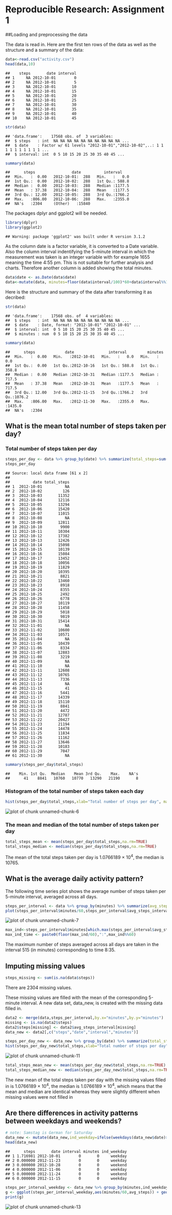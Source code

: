 # Reproducible Research: Assignment 1

##Loading and preprocessing the data

The data is read in. Here are the first ten rows of the data as well as the structure and a summary of the data:

```r
data<-read.csv("activity.csv")
head(data,10)
```

```
##    steps       date interval
## 1     NA 2012-10-01        0
## 2     NA 2012-10-01        5
## 3     NA 2012-10-01       10
## 4     NA 2012-10-01       15
## 5     NA 2012-10-01       20
## 6     NA 2012-10-01       25
## 7     NA 2012-10-01       30
## 8     NA 2012-10-01       35
## 9     NA 2012-10-01       40
## 10    NA 2012-10-01       45
```

```r
str(data)
```

```
## 'data.frame':	17568 obs. of  3 variables:
##  $ steps   : int  NA NA NA NA NA NA NA NA NA NA ...
##  $ date    : Factor w/ 61 levels "2012-10-01","2012-10-02",..: 1 1 1 1 1 1 1 1 1 1 ...
##  $ interval: int  0 5 10 15 20 25 30 35 40 45 ...
```

```r
summary(data)
```

```
##      steps                date          interval     
##  Min.   :  0.00   2012-10-01:  288   Min.   :   0.0  
##  1st Qu.:  0.00   2012-10-02:  288   1st Qu.: 588.8  
##  Median :  0.00   2012-10-03:  288   Median :1177.5  
##  Mean   : 37.38   2012-10-04:  288   Mean   :1177.5  
##  3rd Qu.: 12.00   2012-10-05:  288   3rd Qu.:1766.2  
##  Max.   :806.00   2012-10-06:  288   Max.   :2355.0  
##  NA's   :2304     (Other)   :15840
```

The packages dplyr and ggplot2 will be needed.


```r
library(dplyr)
library(ggplot2)
```

```
## Warning: package 'ggplot2' was built under R version 3.1.2
```

As the column date is a factor variable, it is converted to a Date variable. Also the column interval indentifying the 5-minute interval in which the measurement was taken is an integer variable with for example 1655 meaning the time 4:55 pm. This is not suitable for further analysis and charts. Therefore another column is added showing the total minutes.


```r
data$date <- as.Date(data$date)
data<-mutate(data, minutes=floor(data$interval/100)*60+data$interval%%100)
```

Here is the structure and summary of the data after transforming it as decribed:

```r
str(data)
```

```
## 'data.frame':	17568 obs. of  4 variables:
##  $ steps   : int  NA NA NA NA NA NA NA NA NA NA ...
##  $ date    : Date, format: "2012-10-01" "2012-10-01" ...
##  $ interval: int  0 5 10 15 20 25 30 35 40 45 ...
##  $ minutes : num  0 5 10 15 20 25 30 35 40 45 ...
```

```r
summary(data)
```

```
##      steps             date               interval         minutes      
##  Min.   :  0.00   Min.   :2012-10-01   Min.   :   0.0   Min.   :   0.0  
##  1st Qu.:  0.00   1st Qu.:2012-10-16   1st Qu.: 588.8   1st Qu.: 358.8  
##  Median :  0.00   Median :2012-10-31   Median :1177.5   Median : 717.5  
##  Mean   : 37.38   Mean   :2012-10-31   Mean   :1177.5   Mean   : 717.5  
##  3rd Qu.: 12.00   3rd Qu.:2012-11-15   3rd Qu.:1766.2   3rd Qu.:1076.2  
##  Max.   :806.00   Max.   :2012-11-30   Max.   :2355.0   Max.   :1435.0  
##  NA's   :2304
```


## What is the mean total number of steps taken per day?

### Total number of steps taken per day

```r
steps_per_day <- data %>% group_by(date) %>% summarize(total_steps=sum(steps))
steps_per_day
```

```
## Source: local data frame [61 x 2]
## 
##          date total_steps
## 1  2012-10-01          NA
## 2  2012-10-02         126
## 3  2012-10-03       11352
## 4  2012-10-04       12116
## 5  2012-10-05       13294
## 6  2012-10-06       15420
## 7  2012-10-07       11015
## 8  2012-10-08          NA
## 9  2012-10-09       12811
## 10 2012-10-10        9900
## 11 2012-10-11       10304
## 12 2012-10-12       17382
## 13 2012-10-13       12426
## 14 2012-10-14       15098
## 15 2012-10-15       10139
## 16 2012-10-16       15084
## 17 2012-10-17       13452
## 18 2012-10-18       10056
## 19 2012-10-19       11829
## 20 2012-10-20       10395
## 21 2012-10-21        8821
## 22 2012-10-22       13460
## 23 2012-10-23        8918
## 24 2012-10-24        8355
## 25 2012-10-25        2492
## 26 2012-10-26        6778
## 27 2012-10-27       10119
## 28 2012-10-28       11458
## 29 2012-10-29        5018
## 30 2012-10-30        9819
## 31 2012-10-31       15414
## 32 2012-11-01          NA
## 33 2012-11-02       10600
## 34 2012-11-03       10571
## 35 2012-11-04          NA
## 36 2012-11-05       10439
## 37 2012-11-06        8334
## 38 2012-11-07       12883
## 39 2012-11-08        3219
## 40 2012-11-09          NA
## 41 2012-11-10          NA
## 42 2012-11-11       12608
## 43 2012-11-12       10765
## 44 2012-11-13        7336
## 45 2012-11-14          NA
## 46 2012-11-15          41
## 47 2012-11-16        5441
## 48 2012-11-17       14339
## 49 2012-11-18       15110
## 50 2012-11-19        8841
## 51 2012-11-20        4472
## 52 2012-11-21       12787
## 53 2012-11-22       20427
## 54 2012-11-23       21194
## 55 2012-11-24       14478
## 56 2012-11-25       11834
## 57 2012-11-26       11162
## 58 2012-11-27       13646
## 59 2012-11-28       10183
## 60 2012-11-29        7047
## 61 2012-11-30          NA
```

```r
summary(steps_per_day$total_steps)
```

```
##    Min. 1st Qu.  Median    Mean 3rd Qu.    Max.    NA's 
##      41    8841   10760   10770   13290   21190       8
```

### Histogram of the total number of steps taken each day


```r
hist(steps_per_day$total_steps,xlab="Total number of steps per day", main="Total number of steps taken per day")
```

![plot of chunk unnamed-chunk-6](figure/unnamed-chunk-6-1.png) 

### The mean and median of the total number of steps taken per day


```r
total_steps_mean <- mean(steps_per_day$total_steps,na.rm=TRUE)
total_steps_median <- median(steps_per_day$total_steps,na.rm=TRUE)
```
The mean of the total steps taken per day is 1.0766189 &times; 10<sup>4</sup>, the median is 
10765.

## What is the average daily activity pattern?

The following time series plot shows the average number of steps taken per 5-minute interval, averaged across all days.


```r
steps_per_interval <- data %>% group_by(minutes) %>% summarize(avg_steps_interval=mean(steps,na.rm=TRUE))
plot(steps_per_interval$minutes/60,steps_per_interval$avg_steps_interval,type='l',xlab='time in houres',ylab='number of steps',main='Average number of steps taken during one day')
```

![plot of chunk unnamed-chunk-7](figure/unnamed-chunk-7-1.png) 


```r
max_ind<-steps_per_interval$minutes[which.max(steps_per_interval$avg_steps_interval)]
max_ind_time <- paste0(floor(max_ind/60),":",max_ind%%60)
```
The maximum number of steps averaged across all days are taken in the interval 515 (in minutes) corresponding to time 8:35.

## Imputing missing values


```r
steps_missing <- sum(is.na(data$steps))
```

There are 2304 missing values. 

These missing values are filled with the mean of the corresponding 5-minute interval. A new data set, data_new, is created with the missing data filled in.


```r
data2 <- merge(data,steps_per_interval,by.x="minutes",by.y="minutes")
missing <- is.na(data2$steps)
data2$steps[missing] <- data2$avg_steps_interval[missing]
data_new <- data2[,c("steps","date","interval","minutes")]
```

```r
steps_per_day_new <- data_new %>% group_by(date) %>% summarize(total_steps=sum(steps))
hist(steps_per_day_new$total_steps,xlab="Total number of steps per day", main="Total number of steps taken per day with missing values filled in")
```

![plot of chunk unnamed-chunk-11](figure/unnamed-chunk-11-1.png) 

```r
total_steps_mean_new <- mean(steps_per_day_new$total_steps,na.rm=TRUE)
total_steps_median_new <- median(steps_per_day_new$total_steps,na.rm=TRUE)
```
The new mean of the total steps taken per day with the missing values filled in is 1.0766189 &times; 10<sup>4</sup>, the median is 1.0766189 &times; 10<sup>4</sup>, which means that the mean and median are identical whereas they were slightly different when missing values were not filled in

## Are there differences in activity patterns between weekdays and weekends?


```r
# note: Samstag is German for Saturday
data_new <- mutate(data_new,ind_weekday=ifelse(weekdays(data_new$date)>="Samstag","weekend","weekday"))
head(data_new)
```

```
##      steps       date interval minutes ind_weekday
## 1 1.716981 2012-10-01        0       0     weekday
## 2 0.000000 2012-11-23        0       0     weekday
## 3 0.000000 2012-10-28        0       0     weekend
## 4 0.000000 2012-11-06        0       0     weekday
## 5 0.000000 2012-11-24        0       0     weekend
## 6 0.000000 2012-11-15        0       0     weekday
```

```r
steps_per_interval_weekday <- data_new %>% group_by(minutes,ind_weekday) %>% summarize(avg_steps=mean(steps)) 
g <- ggplot(steps_per_interval_weekday,aes(minutes/60,avg_steps)) + geom_line()+facet_wrap(~ind_weekday,nrow=2)+labs(title="Average number of steps taken during one day",x="time in houres",y="number of steps")
print(g)
```

![plot of chunk unnamed-chunk-13](figure/unnamed-chunk-13-1.png) 
